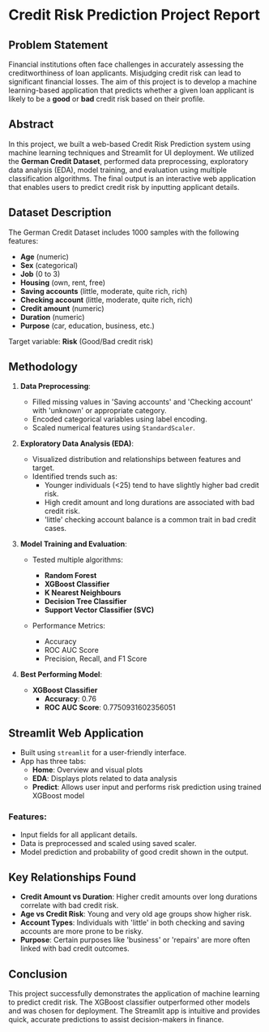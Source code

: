 # Credit Risk Prediction Project Report

## Problem Statement

Financial institutions often face challenges in accurately assessing the creditworthiness of loan applicants. Misjudging credit risk can lead to significant financial losses. The aim of this project is to develop a machine learning-based application that predicts whether a given loan applicant is likely to be a **good** or **bad** credit risk based on their profile.

## Abstract

In this project, we built a web-based Credit Risk Prediction system using machine learning techniques and Streamlit for UI deployment. We utilized the **German Credit Dataset**, performed data preprocessing, exploratory data analysis (EDA), model training, and evaluation using multiple classification algorithms. The final output is an interactive web application that enables users to predict credit risk by inputting applicant details.

## Dataset Description

The German Credit Dataset includes 1000 samples with the following features:

- **Age** (numeric)
- **Sex** (categorical)
- **Job** (0 to 3)
- **Housing** (own, rent, free)
- **Saving accounts** (little, moderate, quite rich, rich)
- **Checking account** (little, moderate, quite rich, rich)
- **Credit amount** (numeric)
- **Duration** (numeric)
- **Purpose** (car, education, business, etc.)

Target variable: **Risk** (Good/Bad credit risk)

## Methodology

1. **Data Preprocessing**:
   - Filled missing values in 'Saving accounts' and 'Checking account' with 'unknown' or appropriate category.
   - Encoded categorical variables using label encoding.
   - Scaled numerical features using `StandardScaler`.

2. **Exploratory Data Analysis (EDA)**:
   - Visualized distribution and relationships between features and target.
   - Identified trends such as:
     - Younger individuals (<25) tend to have slightly higher bad credit risk.
     - High credit amount and long durations are associated with bad credit risk.
     - 'little' checking account balance is a common trait in bad credit cases.

3. **Model Training and Evaluation**:
   - Tested multiple algorithms:
     - **Random Forest**
     - **XGBoost Classifier**
     - **K Nearest Neighbours**
     - **Decision Tree Classifier**
     - **Support Vector Classifier (SVC)**

   - Performance Metrics:
     - Accuracy
     - ROC AUC Score
     - Precision, Recall, and F1 Score

4. **Best Performing Model**:
   - **XGBoost Classifier**
     - **Accuracy**: 0.76
     - **ROC AUC Score**: 0.7750931602356051

## Streamlit Web Application

- Built using `streamlit` for a user-friendly interface.
- App has three tabs:
  - **Home**: Overview and visual plots
  - **EDA**: Displays plots related to data analysis
  - **Predict**: Allows user input and performs risk prediction using trained XGBoost model

### Features:
- Input fields for all applicant details.
- Data is preprocessed and scaled using saved scaler.
- Model prediction and probability of good credit shown in the output.

## Key Relationships Found

- **Credit Amount vs Duration**: Higher credit amounts over long durations correlate with bad credit risk.
- **Age vs Credit Risk**: Young and very old age groups show higher risk.
- **Account Types**: Individuals with 'little' in both checking and saving accounts are more prone to be risky.
- **Purpose**: Certain purposes like 'business' or 'repairs' are more often linked with bad credit outcomes.

## Conclusion

This project successfully demonstrates the application of machine learning to predict credit risk. The XGBoost classifier outperformed other models and was chosen for deployment. The Streamlit app is intuitive and provides quick, accurate predictions to assist decision-makers in finance.


